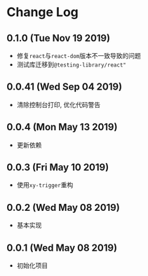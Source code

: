# Change Log

## 0.1.0 (Tue Nov 19 2019)

-   修复`react`与`react-dom`版本不一致导致的问题
-   测试库迁移到`@testing-library/react"`

## 0.0.41 (Wed Sep 04 2019)

-   清除控制台打印, 优化代码警告

## 0.0.4 (Mon May 13 2019)

-   更新依赖

## 0.0.3 (Fri May 10 2019)

-   使用`xy-trigger`重构

## 0.0.2 (Wed May 08 2019)

-   基本实现

## 0.0.1 (Wed May 08 2019)

-   初始化项目
